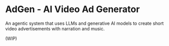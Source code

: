 # AdGen - AI Video Ad Generator

An agentic system that uses LLMs and generative AI models to create short video advertisements with narration and music.

(WIP)
